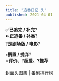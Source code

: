 ```yaml
---
title: "追番日记 头"
published: 2021-04-01
---
```


✅**已追完 / 补完**?  
⏩**正追番 / 补番**?  
?**是剧场版 / 电影**?

⏸**搁置 / 抛弃**?  
⭐**评价、**?**超爱、?推荐**

[封面头图集](https://magma.ink/fanpic/) | [番剧排行榜](https://magma.ink/fanrank/)
